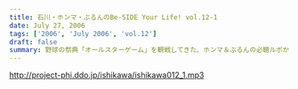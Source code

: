 ```yaml
---
title: 石川・ホンマ・ぶるんのBe-SIDE Your Life! vol.12-1
date: July 27, 2006
tags: ['2006', 'July 2006', 'vol.12']
draft: false
summary: 野球の祭典「オールスターゲーム」を観戦してきた、ホンマ＆ぶるんの必聴ルポからスタート！！まさに、前半戦を終えビーサイも後半戦に突入し、夏のアゲアゲTシャツの販売状況が上むきであるなど、まさに走りつづけようとしているビーサイ軍団・・・そして、昨今のランキング圏外問題からの全面展開を目指すべく彼らが足を向けたのは、「フジヤマ」であった・・・（本当の山です。富士急ハイランドでわないよ。）NAMAE
---
```


http://project-phi.ddo.jp/ishikawa/ishikawa012_1.mp3